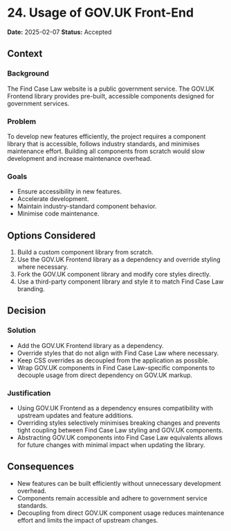 # 24. Usage of GOV.UK Front-End

**Date:** 2025-02-07
**Status:** Accepted

## Context

### Background

The Find Case Law website is a public government service. The GOV.UK Frontend library provides pre-built, accessible components designed for government services.

### Problem

To develop new features efficiently, the project requires a component library that is accessible, follows industry standards, and minimises maintenance effort. Building all components from scratch would slow development and increase maintenance overhead.

### Goals

- Ensure accessibility in new features.
- Accelerate development.
- Maintain industry-standard component behavior.
- Minimise code maintenance.

## Options Considered

1. Build a custom component library from scratch.
2. Use the GOV.UK Frontend library as a dependency and override styling where necessary.
3. Fork the GOV.UK component library and modify core styles directly.
4. Use a third-party component library and style it to match Find Case Law branding.

## Decision

### Solution

- Add the GOV.UK Frontend library as a dependency.
- Override styles that do not align with Find Case Law where necessary.
- Keep CSS overrides as decoupled from the application as possible.
- Wrap GOV.UK components in Find Case Law-specific components to decouple usage from direct dependency on GOV.UK markup.

### Justification

- Using GOV.UK Frontend as a dependency ensures compatibility with upstream updates and feature additions.
- Overriding styles selectively minimises breaking changes and prevents tight coupling between Find Case Law styling and GOV.UK components.
- Abstracting GOV.UK components into Find Case Law equivalents allows for future changes with minimal impact when updating the library.

## Consequences

- New features can be built efficiently without unnecessary development overhead.
- Components remain accessible and adhere to government service standards.
- Decoupling from direct GOV.UK component usage reduces maintenance effort and limits the impact of upstream changes.
